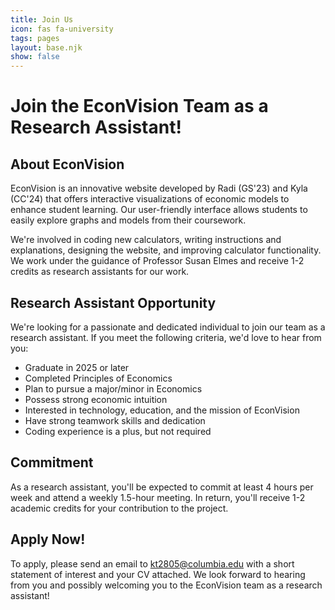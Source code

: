 ```yaml
---
title: Join Us
icon: fas fa-university
tags: pages
layout: base.njk
show: false
---
```

# Join the EconVision Team as a Research Assistant!

## About EconVision

EconVision is an innovative website developed by Radi (GS'23) and Kyla (CC'24) that offers interactive visualizations of economic models to enhance student learning. Our user-friendly interface allows students to easily explore graphs and models from their coursework.

We're involved in coding new calculators, writing instructions and explanations, designing the website, and improving calculator functionality. We work under the guidance of Professor Susan Elmes and receive 1-2 credits as research assistants for our work.

## Research Assistant Opportunity

We're looking for a passionate and dedicated individual to join our team as a research assistant. If you meet the following criteria, we'd love to hear from you:

* Graduate in 2025 or later
* Completed Principles of Economics
* Plan to pursue a major/minor in Economics
* Possess strong economic intuition
* Interested in technology, education, and the mission of EconVision
* Have strong teamwork skills and dedication
* Coding experience is a plus, but not required

## Commitment

As a research assistant, you'll be expected to commit at least 4 hours per week and attend a weekly 1.5-hour meeting. In return, you'll receive 1-2 academic credits for your contribution to the project.

## Apply Now!

To apply, please send an email to kt2805@columbia.edu with a short statement of interest and your CV attached. We look forward to hearing from you and possibly welcoming you to the EconVision team as a research assistant!